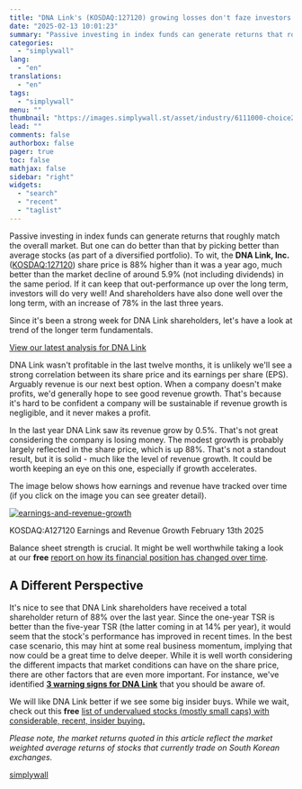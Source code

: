 ```yaml
---
title: "DNA Link's (KOSDAQ:127120) growing losses don't faze investors as the stock hikes 10% this past week"
date: "2025-02-13 10:01:23"
summary: "Passive investing in index funds can generate returns that roughly match the overall market. But one can do better than that by picking better than average stocks (as part of a diversified portfolio). To wit, the DNA Link, Inc. (KOSDAQ:127120) share price is 88% higher than it was a year..."
categories:
  - "simplywall"
lang:
  - "en"
translations:
  - "en"
tags:
  - "simplywall"
menu: ""
thumbnail: "https://images.simplywall.st/asset/industry/6111000-choice2-main-header/1585186599552"
lead: ""
comments: false
authorbox: false
pager: true
toc: false
mathjax: false
sidebar: "right"
widgets:
  - "search"
  - "recent"
  - "taglist"
---
```


Passive investing in index funds can generate returns that roughly match the overall market. But one can do better than that by picking better than average stocks (as part of a diversified portfolio). To wit, the **DNA Link, Inc.** ([KOSDAQ:127120](https://simplywall.st/stocks/kr/pharmaceuticals-biotech/kosdaq-a127120/dna-link-shares)) share price is 88% higher than it was a year ago, much better than the market decline of around 5.9% (not including dividends) in the same period. If it can keep that out-performance up over the long term, investors will do very well! And shareholders have also done well over the long term, with an increase of 78% in the last three years.

Since it's been a strong week for DNA Link shareholders, let's have a look at trend of the longer term fundamentals.

 [View our latest analysis for DNA Link](https://simplywall.st/stocks/kr/pharmaceuticals-biotech/kosdaq-a127120/dna-link-shares) 

DNA Link wasn't profitable in the last twelve months, it is unlikely we'll see a strong correlation between its share price and its earnings per share (EPS). Arguably revenue is our next best option. When a company doesn't make profits, we'd generally hope to see good revenue growth. That's because it's hard to be confident a company will be sustainable if revenue growth is negligible, and it never makes a profit.

In the last year DNA Link saw its revenue grow by 0.5%. That's not great considering the company is losing money. The modest growth is probably largely reflected in the share price, which is up 88%. That's not a standout result, but it is solid - much like the level of revenue growth. It could be worth keeping an eye on this one, especially if growth accelerates.

The image below shows how earnings and revenue have tracked over time (if you click on the image you can see greater detail).

[![earnings-and-revenue-growth](https://images.simplywall.st/asset/chart/78756109-earnings-and-revenue-growth-1-dark/1739406525002)](https://simplywall.st/stocks/kr/pharmaceuticals-biotech/kosdaq-a127120/dna-link-shares/future)

KOSDAQ:A127120 Earnings and Revenue Growth February 13th 2025

Balance sheet strength is crucial. It might be well worthwhile taking a look at our **free** [report on how its financial position has changed over time](https://simplywall.st/stocks/kr/pharmaceuticals-biotech/kosdaq-a127120/dna-link-shares/health).

A Different Perspective
-----------------------

It's nice to see that DNA Link shareholders have received a total shareholder return of 88% over the last year. Since the one-year TSR is better than the five-year TSR (the latter coming in at 14% per year), it would seem that the stock's performance has improved in recent times. In the best case scenario, this may hint at some real business momentum, implying that now could be a great time to delve deeper. While it is well worth considering the different impacts that market conditions can have on the share price, there are other factors that are even more important. For instance, we've identified  [**3 warning signs for DNA Link**](https://simplywall.st/stocks/kr/pharmaceuticals-biotech/kosdaq-a127120/dna-link-shares)  that you should be aware of.

We will like DNA Link better if we see some big insider buys. While we wait, check out this **free** [list of undervalued stocks (mostly small caps) with considerable, recent, insider buying.](https://simplywall.st/discover/investing-ideas/16951/undervalued-small-caps-with-insider-buying)

*Please note, the market returns quoted in this article reflect the market weighted average returns of stocks that currently trade on South Korean exchanges.*

[simplywall](https://simplywall.st/stocks/kr/pharmaceuticals-biotech/kosdaq-a127120/dna-link-shares/news/dna-links-kosdaq127120-growing-losses-dont-faze-investors-as)
